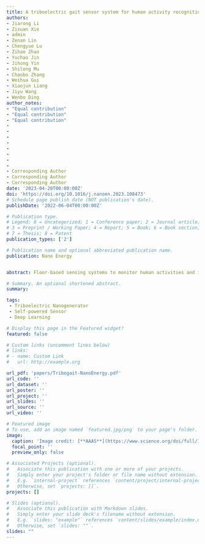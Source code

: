 ```yaml
---
title: A triboelectric gait sensor system for human activity recognition and user identification
authors: 
- Jiarong Li
- Zixuan Xie
- admin
- Zenan Lin
- Chengyue Lu
- Zihao Zhao
- Yuchao Jin
- Jihong Yin
- Shilong Mu
- Chaobo Zhang
- Weihua Gui
- Xiaojun Liang
- Jiyu Wang
- Wenbo Ding
author_notes:
- "Equal contribution"
- "Equal contribution"
- "Equal contribution"
-
-
-
-
-
-
-
-
- Corresponding Author
- Corresponding Author
- Corresponding Author
date: '2023-04-20T00:00:00Z'
doi: 'https://doi.org/10.1016/j.nanoen.2023.108473'
# Schedule page publish date (NOT publication's date).
publishDate: '2022-06-04T00:00:00Z'

# Publication type.
# Legend: 0 = Uncategorized; 1 = Conference paper; 2 = Journal article;
# 3 = Preprint / Working Paper; 4 = Report; 5 = Book; 6 = Book section;
# 7 = Thesis; 8 = Patent
publication_types: ['2']

# Publication name and optional abbreviated publication name.
publication: Nano Energy


abstract: Floor-based sensing systems to monitor human activities and identify users are essential for smart homes and intelligent buildings. A low-cost, easy-to-fabricate, and flexible gait sensor system based on triboelectric nano- generator (TENG) is presented in this paper, which can transform gait movements, even in the low-frequency form, into electrical impulses without an external power source. To realize this, a TENG-based gait sensor unit with an optimized structure design is proposed to enhance the sensing sensitivity. A sensing insole module is formed by arranging the sensor units according to the foot pressure distribution. The sensor distribution is then explored and improved by comparative studies of gait recognition performance, which increases the recognition efficiency and the possible application in edge computing scenarios. Furthermore, a deep learning network is developed based on long short-term memory (LSTM) and residual units to extract deep features from multi- channel time-series gait data to boost recognition performance. Experimental results demonstrate that the pro- posed gait sensor system can be utilized for human activity recognition and user identification with accuracies of 97.9 % and 99.4 %, respectively. Finally, a gait-sensing-based fitness exercise monitoring system is constructed that can estimate calorie expenditure and distinguish between standard and non-standard fitness activities with an accuracy of 97.2 %. This work can be extended to various application scenarios such as security surveillance, health monitoring, and intelligent control, which provides a new ubiquitous self-powered sensing solution for the Internet of Things (IoT).

# Summary. An optional shortened abstract.
summary: 

tags:
 - Triboelectric Nanogenerator
 - Self-powered Sensor
 - Deep Learning

# Display this page in the Featured widget?
featured: false

# Custom links (uncomment lines below)
# links:
# - name: Custom Link
#   url: http://example.org

url_pdf: 'papers/Tribogait-NanoEnergy.pdf'
url_code: ''
url_dataset: ''
url_poster: ''
url_project: ''
url_slides: ''
url_source: ''
url_video: ''

# Featured image
# To use, add an image named `featured.jpg/png` to your page's folder.
image:
  caption: 'Image credit: [**AAAS**](https://www.science.org/doi/full/10.1126/sciadv.abl3742)'
  focal_point: ''
  preview_only: false

# Associated Projects (optional).
#   Associate this publication with one or more of your projects.
#   Simply enter your project's folder or file name without extension.
#   E.g. `internal-project` references `content/project/internal-project/index.md`.
#   Otherwise, set `projects: []`.
projects: []

# Slides (optional).
#   Associate this publication with Markdown slides.
#   Simply enter your slide deck's filename without extension.
#   E.g. `slides: "example"` references `content/slides/example/index.md`.
#   Otherwise, set `slides: ""`.
slides: ""
---
```

